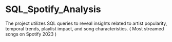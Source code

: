 # SQL_Spotify_Analysis
The project utilizes SQL queries to reveal insights related to artist popularity, temporal trends, playlist impact, and song characteristics. ( Most streamed songs on Spotify 2023 )
